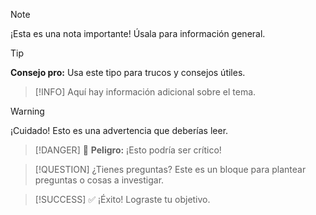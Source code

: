 > [!NOTE]
> ¡Esta es una nota importante! Úsala para información general.

> [!TIP]
> **Consejo pro:** Usa este tipo para trucos y consejos útiles.

> [!INFO]
> Aquí hay información adicional sobre el tema.

> [!WARNING]
> ¡Cuidado! Esto es una advertencia que deberías leer.

> [!DANGER]
> 🛑 **Peligro:** ¡Esto podría ser crítico!

> [!QUESTION] ¿Tienes preguntas?
> Este es un bloque para plantear preguntas o cosas a investigar.

> [!SUCCESS]
> ✅ ¡Éxito! Lograste tu objetivo.

